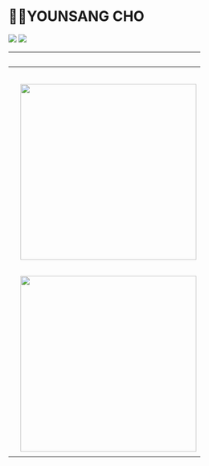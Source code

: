 # :weight_lifting_man:YOUNSANG CHO

<img src="https://img.shields.io/badge/ysang10@gmail.com-20a7c9?style=flat-square&logo=Gmail&logoColor=black"/> <a href="https://younprize.tistory.com/"><img src="https://img.shields.io/badge/YOUNPRIZE-C94220?style=flat-square&logo=Tistory&logoColor=black"/></a>

| <br> |                                                              |
| ---- | ------------------------------------------------------------ |
|      | <br>                                                         |
|      | <div align="center">                                         |
|      | <img style="width: 350px;" src="https://github-readme-stats.vercel.app/api?username=YOUNPRIZE&show_icons=true&theme=radical"> |
|      | <br>                                                         |
|      | <img style="width: 350px;" src="https://github-readme-stats.vercel.app/api/top-langs/?username=YOUNPRIZE&layout=compact&theme=radical"> |
|      | </div>                                                       |